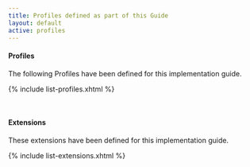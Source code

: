 ```yaml
---
title: Profiles defined as part of this Guide
layout: default
active: profiles
---
```

#### Profiles

The following Profiles have been defined for this implementation guide.

{% include list-profiles.xhtml %}

<br />

#### Extensions

These extensions have been defined for this implementation guide.



{% include list-extensions.xhtml %}


<br />

